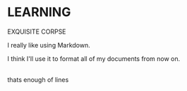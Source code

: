 # LEARNING
EXQUISITE CORPSE
<p>I really like using Markdown.</p>

<p>I think I'll use it to format all of my documents from now on.</p>
<br> thats enough of lines </p>